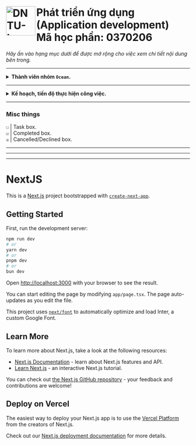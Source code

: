 <div>
    <h1>
        <a href="https://dntu.edu.vn"><img align="left" src="https://sinhvien.dntu.edu.vn/Images/logo-header.png" alt="DNTU-Logo" style="width: 80px;"></a>
        Phát triển ứng dụng (Application development)
        <br>
        Mã học phần: 0370206
    </h1>
</div>

<i>Hãy ấn vào hạng mục dưới để được mở rộng cho việc xem chi tiết nội dung bên trong.</i>

<hr>

<details>
    <summary><strong>Thành viên nhóm <code>Ocean</code>.</strong></summary>
    
    • 1721030861 | Vũ Quốc Bảo
    • 1721030593 | Nguyễn Thanh Hải
    • 1721030651 | Vũ Đình Lâm
</details>

<hr>

<details>
    <summary><strong>Kế hoạch, tiến độ thực hiện công việc.</strong></summary>
    <a href="https://docs.google.com/spreadsheets/d/1aZGoO2YkFdylryIhxdnkZmy-hMETl9sH">https://docs.google.com/spreadsheets/d/1aZGoO2YkFdylryIhxdnkZmy-hMETl9sH</a>
</details>

<hr>

### Misc things

`☐` | Task box.
<br>
`☑` | Completed box.
<br>
`☒` | Cancelled/Declined box.

<hr>
<hr>
<hr>

# NextJS

This is a [Next.js](https://nextjs.org/) project bootstrapped with [`create-next-app`](https://github.com/vercel/next.js/tree/canary/packages/create-next-app).

## Getting Started

First, run the development server:

```bash
npm run dev
# or
yarn dev
# or
pnpm dev
# or
bun dev
```

Open [http://localhost:3000](http://localhost:3000) with your browser to see the result.

You can start editing the page by modifying `app/page.tsx`. The page auto-updates as you edit the file.

This project uses [`next/font`](https://nextjs.org/docs/basic-features/font-optimization) to automatically optimize and load Inter, a custom Google Font.

## Learn More

To learn more about Next.js, take a look at the following resources:

-   [Next.js Documentation](https://nextjs.org/docs) - learn about Next.js features and API.
-   [Learn Next.js](https://nextjs.org/learn) - an interactive Next.js tutorial.

You can check out [the Next.js GitHub repository](https://github.com/vercel/next.js/) - your feedback and contributions are welcome!

## Deploy on Vercel

The easiest way to deploy your Next.js app is to use the [Vercel Platform](https://vercel.com/new?utm_medium=default-template&filter=next.js&utm_source=create-next-app&utm_campaign=create-next-app-readme) from the creators of Next.js.

Check out our [Next.js deployment documentation](https://nextjs.org/docs/deployment) for more details.